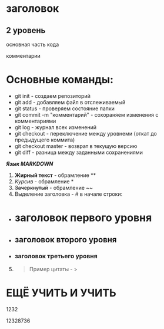 # заголовок #
## 2 уровень ##

основная часть кода

комментарии

# Основные команды: #
* git init  - создаем репозиторий
* git add - добавляем файл в отслеживаемый
* git status - проверяем состояние папки
* git commit -m "комментарий" - сохораняем изменения с комментариями
* git log - журнал всех изменений
* git checkout - переключение между уровнеми (откат до предыдущего коммита)
* git checkout master - возврат в текущую версию
* git diff - разница между заданными сохранениями

***Язык MARKDOWN***

1.  **Жирный текст** - обрамление **
2. *Курсив* - обрамление *
3. ~~Зачеркнутый~~ - обрамлениe ~~
4. Выделение заголовка - # в начале строки:
* # заголовок первого уровня 
* ## заголовок второго уровня 
* ### заголовок третьего уровня
5. >Пример цитаты  - >

# ЕЩЁ УЧИТЬ И УЧИТЬ #

1232

12328736
